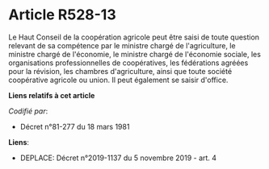 # Article R528-13

Le Haut Conseil de la coopération agricole peut être saisi de toute question relevant de sa compétence par le ministre chargé
de l'agriculture, le ministre chargé de l'économie, le ministre chargé de l'économie sociale, les organisations
professionnelles de coopératives, les fédérations agréées pour la révision, les chambres d'agriculture, ainsi que toute
société coopérative agricole ou union. Il peut également se saisir d'office.

**Liens relatifs à cet article**

_Codifié par_:

  - Décret n°81-277 du 18 mars 1981

**Liens**:

  - DEPLACE: Décret n°2019-1137 du 5 novembre 2019 - art. 4
